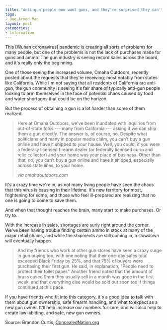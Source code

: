 ```yaml
---
title: "Anti-gun people now want guns, and they're surprised they can't buy them online and have them shipped to their homes"
tags:
- One Armed Man
layout: post
categories:
- information
---
```


This [Wuhan coronavirus] pandemic is creating all sorts of problems for many people, but one of the problems is not the lack of purchases made for guns and ammo. The gun industry is seeing record sales across the board, and it's really only the beginning.

One of those seeing the increased volume, Omaha Outdoors, recently posted about the requests that they're receiving; most notably from states like California. While I'm not saying that all residents of California are anti-gun, the gun community is seeing it's fair share of typically anti-gun people looking to arm themselves in the face of potential chaos caused by food and water shortages that could be on the horizon.

But the process of obtaining a gun is a lot harder than some of them realized.

> Here at Omaha Outdoors, we've been inundated with inquiries from out-of-state folks --- many from California --- asking if we can ship them a gun directly. The answer is, of course, no. Despite what politicians and many in popular media claim, you can't buy a gun online and have it shipped to your house. Well, you could, if you were a federally licensed firearm dealer (or federally licensed curio and relic collector) and your home was your place of business. Other than that, no, you can't buy a gun online and have it shipped, especially across state lines, to your home.
>
> <cite>via omahaoutdoors.com</cite>

It's a crazy time we're in, as not many living people have seen the chaos that this virus is causing in their lifetime. It's new territory for most, frightening for some, and those who feel ill-prepared are realizing that no one is going to come to save them.

And when that thought reaches the brain, many start to make purchases. Or try to.

With the increase in sales, shortages are surly right around the corner. We've been having trouble finding certain ammo in stock at many of the major retail chains, and while the shipments are still coming in, a slowdown will eventually happen.

> And my friends who work at other gun stores have seen a crazy surge in gun buying too, with one noting that their one-day sales total exceeded Black Friday by 25%, and that 75% of buyers were purchasing their first gun. He said, in explanation, "People need to protect their toilet paper." Another friend noted that the amount of brass cased 9mm they usually sell in a month was gone in the first week, and that everything else would be sold out soon too if things continued at this pace.

If you have friends who fit into this category, it's a good idea to talk with them about gun ownership, safe firearm handling, and what to expect as a new gun owner. It'll help increase our numbers for sure, and will also help to create law-abiding, and safe, new gun owners.

Source: Brandon Curtis, [ConcealedNation.org](https://concealednation.org/2020/03/anti-gun-people-now-want-guns-and-theyre-surprised-you-cant-buy-them-online-and-have-them-shipped-to-their-homes/)
